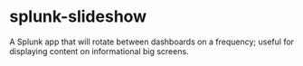 splunk-slideshow
================

A Splunk app that will rotate between dashboards on a frequency; useful for displaying content on informational big screens.
